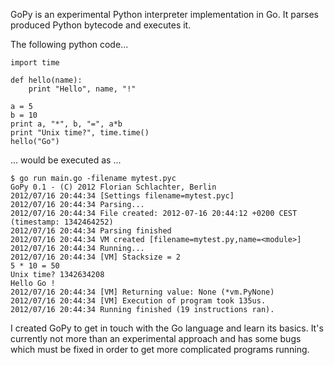 GoPy is an experimental Python interpreter implementation in Go. It parses produced Python bytecode and executes it. 

The following python code...

	import time
	
	def hello(name):
		print "Hello", name, "!"	
	
	a = 5
	b = 10
	print a, "*", b, "=", a*b
	print "Unix time?", time.time()
	hello("Go")

... would be executed as ...

	$ go run main.go -filename mytest.pyc 
	GoPy 0.1 - (C) 2012 Florian Schlachter, Berlin
	2012/07/16 20:44:34 [Settings filename=mytest.pyc]
	2012/07/16 20:44:34 Parsing...
	2012/07/16 20:44:34 File created: 2012-07-16 20:44:12 +0200 CEST (timestamp: 1342464252)
	2012/07/16 20:44:34 Parsing finished
	2012/07/16 20:44:34 VM created [filename=mytest.py,name=<module>]
	2012/07/16 20:44:34 Running...
	2012/07/16 20:44:34 [VM] Stacksize = 2
	5 * 10 = 50 
	Unix time? 1342634208 
	Hello Go !
	2012/07/16 20:44:34 [VM] Returning value: None (*vm.PyNone)
	2012/07/16 20:44:34 [VM] Execution of program took 135us.
	2012/07/16 20:44:34 Running finished (19 instructions ran).

I created GoPy to get in touch with the Go language and learn its basics. It's currently not more than an experimental approach and has some bugs which must be fixed in order to get more complicated programs running.
